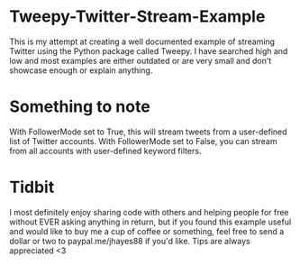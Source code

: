 # Tweepy-Twitter-Stream-Example

This is my attempt at creating a well documented example of streaming Twitter using the Python package called Tweepy. I have searched high and low and most examples are either outdated or are very small and don't showcase enough or explain anything.

# Something to note

With FollowerMode set to True, this will stream tweets from a user-defined list of Twitter accounts. With FollowerMode set to False, you can stream from all accounts with user-defined keyword filters.

# Tidbit
I most definitely enjoy sharing code with others and helping people for free without EVER asking anything in return, but if you found this example useful and would like to buy me a cup of coffee or something, feel free to send a dollar or two to paypal.me/jhayes88 if you'd like. Tips are always appreciated <3 
